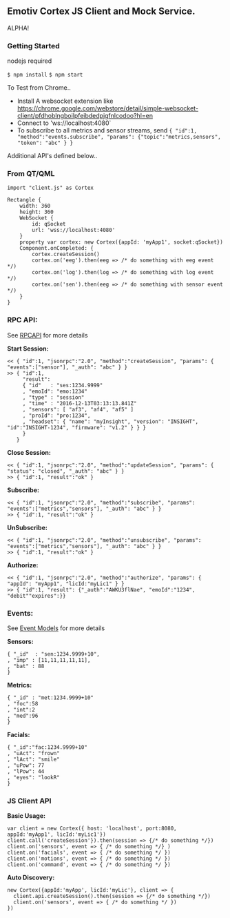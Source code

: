 ## Emotiv Cortex JS Client and Mock Service.

ALPHA!

### Getting Started 

nodejs required

`$ npm install`
`$ npm start`

To Test from Chrome..

- Install A websocket extension like https://chrome.google.com/webstore/detail/simple-websocket-client/pfdhoblngboilpfeibdedpjgfnlcodoo?hl=en
- Connect to 'ws://localhost:4080`
- To subscribe to all metrics and sensor streams, send `{ "id":1, "method":"events.subscribe", "params": {"topic":"metrics,sensors", "token": "abc" } }`

Additional API's defined below..

### From QT/QML

```
import "client.js" as Cortex

Rectangle {
	width: 360
	height: 360
	WebSocket {
		id: qSocket
		url: 'wss://localhost:4080'
	}
	property var cortex: new Cortex({appId: 'myApp1', socket:qSocket})
	Component.onCompleted: {
		cortex.createSession()
		cortex.on('eeg').then(eeg => /* do something with eeg event */)
		cortex.on('log').then(log => /* do something with log event */)
		cortex.on('sen').then(eeg => /* do something with sensor event */)
	}
}
```


### RPC API: 

See [RPCAPI](/emotiv/cortex/wiki/rpcapi.md) for more details

__Start Session:__
```
<< { "id":1, "jsonrpc":"2.0", "method":"createSession", "params": { "events":["sensor"], "_auth": "abc" } }
>> { "id":1, 
     "result":  
     { "id"   : "ses:1234.9999"
     , "emoId": "emo:1234"
     , "type" : "session"
     , "time" : "2016-12-13T03:13:13.841Z"
     , "sensors": [ "af3", "af4", "af5" ]
     , "proId": "pro:1234", 
     , "headset": { "name": "myInsight", "version": "INSIGHT", "id":"INSIGHT-1234", "firmware": "v1.2" } } }
     }
   }
```

__Close Session:__
```
<< { "id":1, "jsonrpc":"2.0", "method":"updateSession", "params": { "status": "closed", "_auth": "abc" } }
>> { "id":1, "result":"ok" }
```

__Subscribe:__
```
<< { "id":1, "jsonrpc":"2.0", "method":"subscribe", "params": "events":["metrics","sensors"], "_auth": "abc" } }
>> { "id":1, "result":"ok" }
```

__UnSubscribe:__
```
<< { "id":1, "jsonrpc":"2.0", "method":"unsubscribe", "params": "events":["metrics","sensors"], "_auth": "abc" } }
>> { "id":1, "result":"ok" }
```

__Authorize:__
```
<< { "id":1, "jsonrpc":"2.0", "method":"authorize", "params": { "appId": "myApp1", "licId:"myLic1" } }
>> { "id":1, "result": {"_auth":"AWKU3flNae", "emoId":"1234", "debit""expires":}}
```

### Events: 

See [Event Models](/emotiv/cortex/wiki/events.md) for more details

__Sensors:__
```
{ "_id"  : "sen:1234.9999+10",
, "imp" : [11,11,11,11,11],
, "bat" : 88
}
```

__Metrics:__
```
{ "_id" : "met:1234.9999+10"
, "foc":58
, "int":2
, "med":96
}
```

__Facials:__
```
{ "_id":"fac:1234.9999+10"
, "uAct": "frown"
, "lAct": "smile"
, "uPow": 77
, "lPow": 44
, "eyes": "lookR"
}
```


### JS Client API


__Basic Usage:__
```
var client = new Cortex({ host: 'localhost', port:8080, appId:'myApp1', licId:'myLic1'})
client.call('createSession'}).then(session => {/* do something */})
client.on('sensors', event => { /* do something */} )
client.on('facials', event => { /* do something */ })
client.on('motions', event => { /* do something */ })
client.on('command', event => { /* do something */ })

```
__Auto Discovery:__
```
new Cortex({appId:'myApp', licId:'myLic'}, client => {
  client.api.createSession().then(session => {/* do something */})
  client.on('sensors', event => { /* do something */ })
})
```

